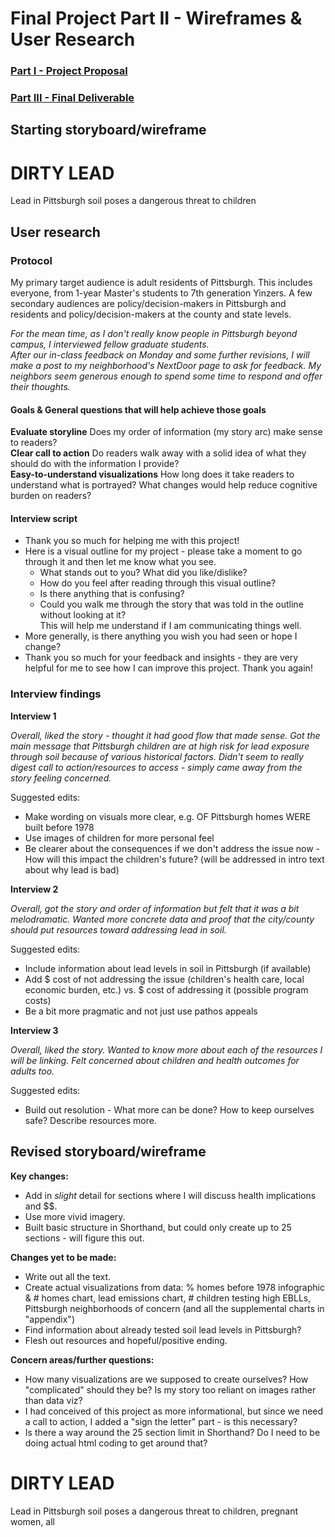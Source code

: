 # Final Project Part II - Wireframes & User Research

### [Part I - Project Proposal](/finalProject1.rmd)
### [Part III - Final Deliverable](/finalProject3.rmd)

## Starting storyboard/wireframe
<script src="https://embed.shorthand.com/embed_6.js"></script>
<div data-shorthand-embed="carnegiemellon.shorthandstories.com/lead-soil-wireframe/"><h1>DIRTY LEAD</h1><p>Lead in Pittsburgh soil poses a dangerous threat to children</p></div>

## User research
### Protocol
My primary target audience is adult residents of Pittsburgh. This includes everyone, from 1-year Master's students to 7th generation Yinzers. A few secondary audiences are policy/decision-makers in Pittsburgh and residents and policy/decision-makers at the county and state levels.

_For the mean time, as I don't really know people in Pittsburgh beyond campus, I interviewed fellow graduate students.  
After our in-class feedback on Monday and some further revisions, I will make a post to my neighborhood's NextDoor page to ask for feedback. My neighbors seem generous enough to spend some time to respond and offer their thoughts._

#### Goals & General questions that will help achieve those goals
__Evaluate storyline__ Does my order of information (my story arc) make sense to readers?  
__Clear call to action__ Do readers walk away with a solid idea of what they should do with the information I provide?  
__Easy-to-understand visualizations__ How long does it take readers to understand what is portrayed? What changes would help reduce cognitive burden on readers?

#### Interview script
* Thank you so much for helping me with this project!
* Here is a visual outline for my project - please take a moment to go through it and then let me know what you see.
  * What stands out to you? What did you like/dislike?
  * How do you feel after reading through this visual outline?
  * Is there anything that is confusing?
  * Could you walk me through the story that was told in the outline without looking at it?  
  This will help me understand if I am communicating things well.
* More generally, is there anything you wish you had seen or hope I change?
* Thank you so much for your feedback and insights - they are very helpful for me to see how I can improve this project. Thank you again!

### Interview findings
__Interview 1__

_Overall, liked the story - thought it had good flow that made sense. Got the main message that Pittsburgh children are at high risk for lead exposure through soil because of various historical factors. Didn't seem to really digest call to action/resources to access - simply came away from the story feeling concerned._

Suggested edits:
* Make wording on visuals more clear, e.g. OF Pittsburgh homes WERE built before 1978
* Use images of children for more personal feel
* Be clearer about the consequences if we don't address the issue now - How will this impact the children's future? (will be addressed in intro text about why lead is bad)

__Interview 2__

_Overall, got the story and order of information but felt that it was a bit melodramatic. Wanted more concrete data and proof that the city/county should put resources toward addressing lead in soil._

Suggested edits:
* Include information about lead levels in soil in Pittsburgh (if available)
* Add $ cost of not addressing the issue (children's health care, local economic burden, etc.) vs. $ cost of addressing it (possible program costs)
* Be a bit more pragmatic and not just use pathos appeals

__Interview 3__

_Overall, liked the story. Wanted to know more about each of the resources I will be linking. Felt concerned about children and health outcomes for adults too._

Suggested edits:
* Build out resolution - What more can be done? How to keep ourselves safe? Describe resources more.

## Revised storyboard/wireframe
__Key changes:__ 
* Add in _slight_ detail for sections where I will discuss health implications and $$.
* Use more vivid imagery.
* Built basic structure in Shorthand, but could only create up to 25 sections - will figure this out.

__Changes yet to be made:__
* Write out all the text.
* Create actual visualizations from data: % homes before 1978 infographic & # homes chart, lead emissions chart, # children testing high EBLLs, Pittsburgh neighborhoods of concern (and all the supplemental charts in "appendix")
* Find information about already tested soil lead levels in Pittsburgh?
* Flesh out resources and hopeful/positive ending.

__Concern areas/further questions:__
* How many visualizations are we supposed to create ourselves? How "complicated" should they be? Is my story too reliant on images rather than data viz?
* I had conceived of this project as more informational, but since we need a call to action, I added a "sign the letter" part - is this necessary?
* Is there a way around the 25 section limit in Shorthand? Do I need to be doing actual html coding to get around that?

<script src="https://embed.shorthand.com/embed_6.js"></script>
<div data-shorthand-embed="carnegiemellon.shorthandstories.com/soil-lead-wireframe/"><h1>DIRTY LEAD</h1><p>Lead in Pittsburgh soil poses a dangerous threat to
children, pregnant women, all</p></div>

